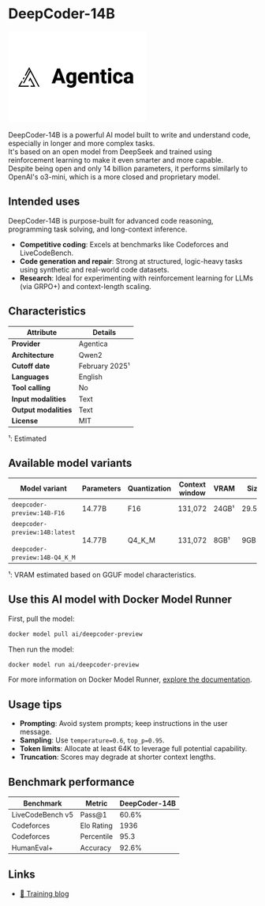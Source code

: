 # DeepCoder-14B

![Agentica](../logos/agentica-280x184-overview.png)


DeepCoder-14B is a powerful AI model built to write and understand code, especially in longer and more complex tasks.  
It's based on an open model from DeepSeek and trained using reinforcement learning to make it even smarter and more capable.  
Despite being open and only 14 billion parameters, it performs similarly to OpenAI's o3-mini, which is a more closed and proprietary model.

## Intended uses

DeepCoder-14B is purpose-built for advanced code reasoning, programming task solving, and long-context inference.

- **Competitive coding**: Excels at benchmarks like Codeforces and LiveCodeBench.
- **Code generation and repair**: Strong at structured, logic-heavy tasks using synthetic and real-world code datasets.
- **Research**: Ideal for experimenting with reinforcement learning for LLMs (via GRPO+) and context-length scaling.

## Characteristics

| Attribute             | Details          |
|-----------------------|------------------|
| **Provider**          | Agentica         |
| **Architecture**      | Qwen2            |
| **Cutoff date**       | February 2025¹   |
| **Languages**         | English          |
| **Tool calling**      | No               |
| **Input modalities**  | Text             |
| **Output modalities** | Text             |
| **License**           | MIT              |

¹: Estimated

## Available model variants

| Model variant                | Parameters | Quantization | Context window | VRAM  | Size    |
|------------------------------|------------|--------------|----------------|--------|--------|
| `deepcoder-preview:14B-F16`    | 14.77B     | F16          | 131,072        | 24GB¹  | 29.5GB |
| `deepcoder-preview:14B:latest` <br><br> `deepcoder-preview:14B-Q4_K_M` | 14.77B     | Q4_K_M       | 131,072        | 8GB¹   | 9GB    |

¹: VRAM estimated based on GGUF model characteristics.

## Use this AI model with Docker Model Runner

First, pull the model:

```bash
docker model pull ai/deepcoder-preview
```

Then run the model:

```bash
docker model run ai/deepcoder-preview
```

For more information on Docker Model Runner, [explore the documentation](https://docs.docker.com/desktop/features/model-runner/).


## Usage tips

- **Prompting**: Avoid system prompts; keep instructions in the user message.
- **Sampling**: Use `temperature=0.6`, `top_p=0.95`.
- **Token limits**: Allocate at least 64K to leverage full potential capability.
- **Truncation**: Scores may degrade at shorter context lengths.


## Benchmark performance

| Benchmark         | Metric             | DeepCoder-14B |
|-------------------|--------------------|---------------|
| LiveCodeBench v5  | Pass@1             | 60.6%         |
| Codeforces        | Elo Rating         | 1936          |
| Codeforces        | Percentile         | 95.3          |
| HumanEval+        | Accuracy           | 92.6%         |


## Links

- [📖 Training blog](https://code.blog/deepcoder)